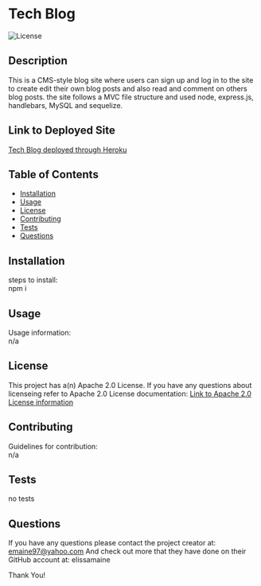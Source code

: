 # Tech Blog
  ![License](https://img.shields.io/badge/License-Apache_2.0-blue.svg)

  ## Description

  This is a CMS-style blog site where users can sign up and log in to the site to create edit their own blog posts and also read and comment on others blog posts. 
  the site follows a MVC file structure and used node, express.js, handlebars, MySQL and sequelize. 

  ## Link to Deployed Site

  [Tech Blog deployed through Heroku](https://aqueous-dusk-47864.herokuapp.com/)

  ## Table of Contents

  - [Installation](#installation)
  - [Usage](#usage)
  - [License](#license)
  - [Contributing](#contributing)
  - [Tests](#tests)
  - [Questions](#questions)

  ## Installation

  steps to install:  
  npm i

  ## Usage 

  Usage information:  
  n/a

  ## License

  This project has a(n) Apache 2.0 License. 
  If you have any questions about licenseing refer to Apache 2.0 License documentation: [Link to Apache 2.0 License information](https://opensource.org/licenses/Apache-2.0) 


  ## Contributing 

  Guidelines for contribution:  
  n/a

  ## Tests 

  no tests

  ## Questions

  If you have any questions please contact the project creator at: emaine97@yahoo.com
  And check out more that they have done on their GitHub account at: elissamaine

  Thank You!